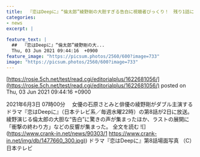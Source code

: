 ```yaml
---
title:  『恋はDeepに』“倫太郎”綾野剛の大胆すぎる告白に視聴者びっくり！　残り1話に「どうなるのー?!」  
categories:
- news
excerpt: |
  
feature_text: |
  ##  『恋はDeepに』“倫太郎”綾野剛の大...
  Thu, 03 Jun 2021 09:44:16  +0900
feature_image: "https://picsum.photos/2560/600?image=733"
image: "https://picsum.photos/2560/600?image=733"
---
```


[https://rosie.5ch.net/test/read.cgi/editorialplus/1622681056/](https://rosie.5ch.net/test/read.cgi/editorialplus/1622681056/)
posted on Thu, 03 Jun 2021 09:44:16  +0900

<!--more-->

2021年6月3日 07時00分 　女優の石原さとみと俳優の綾野剛がダブル主演するドラマ『恋はDeepに』（日本テレビ系／毎週水曜22時）の第8話が2日に放送。綾野演じる倫太郎の大胆な“告白”に驚きの声が集まったほか、ラストの展開に「衝撃の終わり方」などの反響が集まった。 全文を読む ![](https://www.crank-in.net/news/90303/1 [https://www.crank-in.net/img/db/1477660_300.jpg)](https://www.crank-in.net/img/db/1477660_300.jpg)) ドラマ『恋はDeepに』第8話場面写真 （C）日本テレビ
